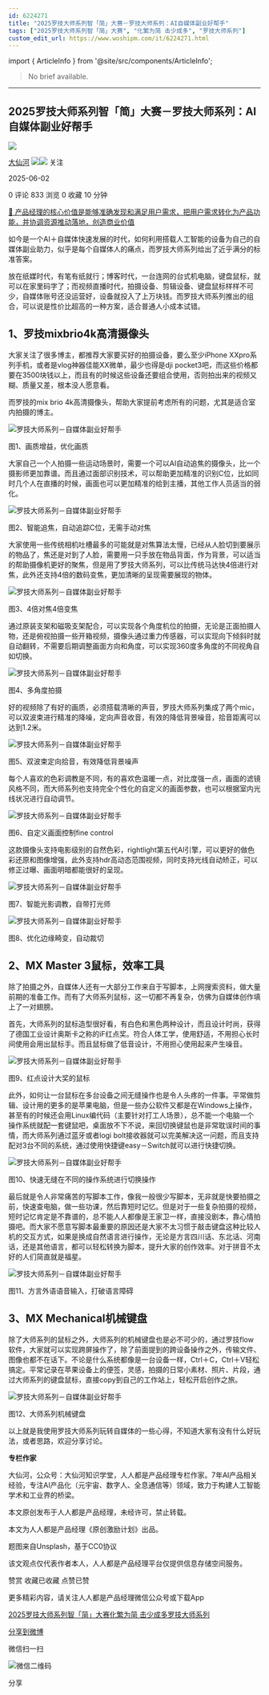 ```yaml
---
id: 6224271
title: "2025罗技大师系列智「简」大赛－罗技大师系列：AI自媒体副业好帮手"
tags: ["2025罗技大师系列智「简」大赛", "化繁为简 击少成多", "罗技大师系列"]
custom_edit_url: https://www.woshipm.com/it/6224271.html
---
```

import { ArticleInfo } from '@site/src/components/ArticleInfo';

<ArticleInfo
    author="大仙河"
    authorLink="https://www.woshipm.com/u/1284679"
    published="2025-06-02"
    views={833}
    comments={0}
    collects={0}
/>

> No brief available.

---

## 2025罗技大师系列智「简」大赛－罗技大师系列：AI自媒体副业好帮手

[![](https://static.woshipm.com/APP_U_202205_20220521090707_243.jpeg?imageView2/1/w/72/h/72/q/100)](https://www.woshipm.com/u/1284679)

[大仙河](https://www.woshipm.com/u/1284679) ![](https://static.woshipm.com/tag/1121_1@2x.png)![](https://static.woshipm.com/tag/2104_1@2x.png) 关注

2025-06-02

0 评论 833 浏览 0 收藏 10 分钟

[🔗 产品经理的核心价值是能够准确发现和满足用户需求，把用户需求转化为产品功能，并协调资源推动落地，创造商业价值](https://ke.qidianla.com/courses/90pm)

如今是一个AI＋自媒体快速发展的时代，如何利用搭载人工智能的设备为自己的自媒体副业助力，似乎是每个自媒体人的痛点，而罗技大师系列给出了近乎满分的标准答案。

放在纸媒时代，有笔有纸就行；博客时代，一台连网的台式机电脑，键盘鼠标，就可以在家里码字了；而视频直播时代，拍摄设备、剪辑设备、键盘鼠标样样不可少，自媒体账号还没运营好，设备就投入了上万块钱。而罗技大师系列推出的组合，可以说是性价比超高的一种方案，适合普通人小成本试错。

## 1、罗技mixbrio4k高清摄像头

大家关注了很多博主，都推荐大家要买好的拍摄设备，要么至少iPhone XXpro系列手机，或者是vlog神器佳能XX微单，最少也得是dji pocket3吧，而这些价格都要在3500块钱以上，而且有的时候这些设备还要组合使用，否则拍出来的视频又糊、质量又差，根本没人愿意看。

而罗技的mix brio 4k高清摄像头，帮助大家提前考虑所有的问题，尤其是适合室内拍摄的博主。

![罗技大师系列－自媒体副业好帮手](https://image.woshipm.com/wp-files/2025/06/UCrKqVfLYTjpOenpMLeA.jpeg)

图1、画质增益，优化画质

大家自己一个人拍摄一些运动场景时，需要一个可以AI自动追焦的摄像头，比一个摄影师更加靠谱。而且通过面部识别技术，可以帮助更加精准的识别C位，比如同时几个人在直播的时候，画面也可以更加精准的给到主播，其他工作人员适当的弱化。

![罗技大师系列－自媒体副业好帮手](https://image.woshipm.com/wp-files/2025/06/Nq4TLaoCgbOPYL60tyGY.jpeg)

图2、智能追焦，自动追踪C位，无需手动对焦

大家使用一些传统相机吐槽最多的可能就是对焦算法太慢，已经从人脸切到要展示的物品了，焦还是对到了人脸，需要用一只手放在物品背面，作为背景，可以适当的帮助摄像机更好的聚焦，但是用了罗技大师系列，可以比传统马达快4倍进行对焦，此外还支持4倍的数码变焦，更加清晰的呈现需要展现的物体。

![罗技大师系列－自媒体副业好帮手](https://image.woshipm.com/wp-files/2025/06/EYLnexdYPInT3wQ7zlo0.jpeg)

图3、4倍对焦4倍变焦

通过原装支架和磁吸支架配合，可以实现各个角度机位的拍摄，无论是正面拍摄人物，还是俯视拍摄一些开箱视频，摄像头通过重力传感器，可以实现向下倾斜时就自动翻转，不需要后期调整画面方向和角度，可以实现360度多角度的不同视角自如切换。

![罗技大师系列－自媒体副业好帮手](https://image.woshipm.com/wp-files/2025/06/TfWZWJ2Kfw7njsBZKAer.jpeg)

图4、多角度拍摄

好的视频除了有好的画质，必须搭载清晰的声音，罗技大师系列集成了两个mic，可以双波束进行精准的降噪，定向声音收音，有效的降低背景噪音，拾音距离可以达到1.2米。

![罗技大师系列－自媒体副业好帮手](https://image.woshipm.com/wp-files/2025/06/cCdIOVCY5HAw2gIZi0G5.jpeg)

图5、双波束定向拾音，有效降低背景噪声

每个人喜欢的色彩调教是不同，有的喜欢色温暖一点，对比度强一点，画面的滤镜风格不同，而大师系列也支持完全个性化的自定义的画面参数，也可以根据室内光线状况进行自动调节。

![罗技大师系列－自媒体副业好帮手](https://image.woshipm.com/wp-files/2025/06/5jAXR8ms7J0woRY5tdff.jpeg)

图6、自定义画面控制fine control

这款摄像头支持电影级别的自然色彩，rightlight第五代AI引擎，可以更好的做色彩还原和图像增强，此外支持hdr高动态范围视频，同时支持光线自动矫正，可以修正过曝、画面明暗都能很好的呈现。

![罗技大师系列－自媒体副业好帮手](https://image.woshipm.com/wp-files/2025/06/C0t4oOizEQnBQMzIxSc0.jpeg)

图7、智能光影调教，自带打光师

![罗技大师系列－自媒体副业好帮手](https://image.woshipm.com/wp-files/2025/06/G9ChFKGhAa2Ig20cGIo0.jpeg)

图8、优化边缘畸变，自动裁切

## 2、MX Master 3鼠标，效率工具

除了拍摄之外，自媒体人还有一大部分工作来自于写脚本，上网搜索资料，做大量前期的准备工作。而有了大师系列鼠标，这一切都不再复杂，仿佛为自媒体创作填上了一对翅膀。

首先，大师系列的鼠标造型很好看，有白色和黑色两种设计，而且设计时尚，获得了德国工业设计奥斯卡之称的iF红点奖。符合人体工学，使用舒适，不用担心长时间使用会用出鼠标手。而且鼠标做了低音设计，不用担心使用起来产生噪音。

![罗技大师系列－自媒体副业好帮手](https://image.woshipm.com/wp-files/2025/06/xXUUEP5niWC6w2J6Wxhc.jpeg)

图9、红点设计大奖的鼠标

此外，如何让一台鼠标在多台设备之间无缝操作也是令人头疼的一件事。平常做剪辑、设计用的更多的是苹果电脑，但是一些办公软件又都是在Windows上操作，甚至有的时候还会用Linux编代码（主要针对打工人场景），总不能一个电脑一个操作系统就配一套键鼠吧，桌面放不下不说，来回切换键鼠也是非常耽误时间的事情，而大师系列通过蓝牙或者logi bolt接收器就可以完美解决这一问题，而且支持配对3台不同的系统，通过使用快捷键easy－Switch就可以进行快捷切换。

![罗技大师系列－自媒体副业好帮手](https://image.woshipm.com/wp-files/2025/06/82yrsAa5voZy5zlfDsfM.jpeg)

图10、快速无缝在不同的操作系统进行切换操作

最后就是令人非常痛苦的写脚本工作，像我一般很少写脚本，无非就是快要拍摄之前，快速查电脑，做一些功课，然后靠短时记忆。但是对于一些复杂拍摄的视频，短时记忆肯定是不靠谱的，总不能人人都像是王家卫一样，直接没剧本，靠心情拍摄吧。而大家不愿意写脚本最重要的原因还是大家不太习惯于敲击键盘这种比较人机的交互方式，如果是换成自然语言进行操作，无论是方言四川话、东北话、河南话，还是其他语言，都可以轻松转换为脚本，提升大家的创作效率。对于拼音不太好的人们简直就是福星。

![罗技大师系列－自媒体副业好帮手](https://image.woshipm.com/wp-files/2025/06/3NRz6mjT1yFAJMRKko7O.jpeg)

图11、方言外语语音输入，打破语言障碍

## 3、MX Mechanical机械键盘

除了大师系列的鼠标之外，大师系列的机械键盘也是必不可少的，通过罗技flow软件，大家就可以实现跨屏操作了，除了前面提到的跨设备操作之外，传输文件、图像也都不在话下。不论是什么系统都像是一台设备一样，Ctrl＋C，Ctrl＋V轻松搞定。平常记录在苹果设备上的便签，灵感，拍摄的日常小素材、照片、片段，通过大师系列的键盘鼠标，直接copy到自己的工作站上，轻松开启创作之旅。

![罗技大师系列－自媒体副业好帮手](https://image.woshipm.com/wp-files/2025/06/kHUMBaMs8kX0a981uotF.jpeg)

图12、大师系列机械键盘

以上就是我使用罗技大师系列玩转自媒体的一些心得，不知道大家有没有什么好玩法，或者思路，欢迎分享讨论。

**专栏作家**

大仙河，公众号：大仙河知识学堂，人人都是产品经理专栏作家。7年AI产品相关经验，专注AI产品化（元宇宙、数字人、全息通信等）领域，致力于构建人工智能学术和工业界的桥梁。

本文原创发布于人人都是产品经理，未经许可，禁止转载。

本文为人人都是产品经理《原创激励计划》出品。

题图来自Unsplash，基于CC0协议

该文观点仅代表作者本人，人人都是产品经理平台仅提供信息存储空间服务。

赞赏 收藏已收藏 点赞已赞

更多精彩内容，请关注人人都是产品经理微信公众号或下载App

[2025罗技大师系列智「简」大赛](https://www.woshipm.com/tag/2025%e7%bd%97%e6%8a%80%e5%a4%a7%e5%b8%88%e7%b3%bb%e5%88%97%e6%99%ba%e3%80%8c%e7%ae%80%e3%80%8d%e5%a4%a7%e8%b5%9b)[化繁为简 击少成多](https://www.woshipm.com/tag/%e5%8c%96%e7%b9%81%e4%b8%ba%e7%ae%80-%e5%87%bb%e5%b0%91%e6%88%90%e5%a4%9a)[罗技大师系列](https://www.woshipm.com/tag/%e7%bd%97%e6%8a%80%e5%a4%a7%e5%b8%88%e7%b3%bb%e5%88%97)

[分享到微博](https://service.weibo.com/share/share.php?appkey=2775287854&title=2025罗技大师系列智「简」大赛－罗技大师系列：AI自媒体副业好帮手&url=https://www.woshipm.com/it/6224271.html&pic=https://image.woshipm.com/wp-files/2025/06/UCrKqVfLYTjpOenpMLeA.jpeg)

微信扫一扫

![微信二维码](https://api.pwmqr.com/qrcode/create/?url=https://www.woshipm.com/it/6224271.html)

分享
